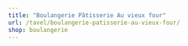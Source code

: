 ```yaml
---
title: "Boulangerie Pâtisserie Au vieux four"
url: /tavel/boulangerie-patisserie-au-vieux-four/
shop: boulangerie
---
```

